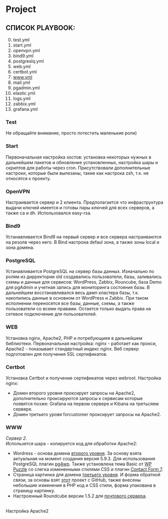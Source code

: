# Project

## СПИСОК PLAYBOOK:

0. test.yml
1. start.yml
2. openvpn.yml
3. bind9.yml
4. postgreslq.yml
5. web.yml
6. certbot.yml
7. www.yml
8. mail.yml
9. pgadmin.yml
10. elastic.yml
11. logs.yml
12. zabbix.yml
13. grafana.yml

### Test
Не обращайте внимание, просто потестить маленькие роли)

### Start
Первоначальная настройка хостов: установка некоторых нужных в дальнейшем пакетов и обновление установленных, настройка шары и скриптов для работы через cron. Присутствовали дополнительные настроки, которые были вылезаны, такие как настрока zsh, т.к. не относятся к проекту. 

### OpenVPN
Настраивается сервер и 2 клиента. Предполагается что инфраструктура выдачи ключей имеется и готовы пары ключей для всех серверов, а также ca и dh. Использовался easy-rsa.

### Bind9
Устанавливается Bind9 на первый сервер и все сервера настраиваются на резолв через него. В Bind настрона defaul зона, а также зоны local и зона домена.

### PostgreSQL
Устанавливается PostgreSQL на сервер базы данных. Изначально по ролям из дирректории old создавались пользователи, базы, заливались схемы и данные для сервисов: WordPress, Zabbix, Rouncube, база Demo для pgAdmin и учетная запись для мониторинга состояния базы. В дальнейшем восстанавливался весь дамп кластера базы, т.к. накопились данные в основном от WordPress и Zabbix. При таком исполнении переносятся все базы, данные, схемы, а также пользователи со всеми правами. Остается только выдать права на сетевое подключение для пользователей.

### WEB
Установка nginx, Apache2, PHP и потребующиея в дальнейшем библиотеки. Первоначальная настройка: nginx - работает как прокси, Apache2 - показывает стандвртный индекс nginx. Веб сервер подготовлен для получения SSL сертификатов.

### Certbot
Установка Certbot и получение сертификатов через webroot. Настройка nginx:
+ Домен второго уровня проксирует запросы на Apache2, дополнительно проксируются запросы к сервисам которые появятся позже: Grafana на первом сервере и Kibana на третьсяем сервере. 
+ Домен третьего уровя forcustomer проксирует запросы на Apache2. 

### WWW
*Сервер 2.*
<br/>
Использется шара - копируется код для обработки Apache2:
+ Wordress - основа домена [второго уровня](https://admin11.tk/). За основу взята актуальная на момент создания версия 5.9.3. Для использования PostgreSQL плагин [pg4wp](https://github.com/kevinoid/postgresql-for-wordpress). Также установлена тема Basic от [WP Puzzle](https://admin11.tk/wp-admin/themes.php?theme=basic) со слегка измененными стилями CSS и плагин [Contact Form 7](https://contactform7.com/).
+ Страница картинка для домена [третьего уровня](https://forcustomer.admin11.tk/). И форма обратной связи, за основы взят [этот](https://github.com/itchief/feedback-form) проект с GitHub, также внесены небольшие изменения в PHP код и CSS стили, форма упакована в страницу картинку.
+ Настроенный Roundcube версии 1.5.2 для [почтового сервера](https://admin11.tk/app/mail/).
<br/>
Настройка Apache2





